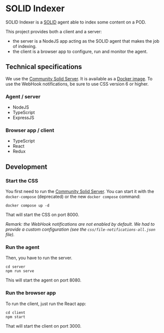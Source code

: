 # SOLID Indexer

SOLID Indexer is a [SOLID](https://solidproject.org) agent able to index some content on a POD.

This project provides both a client and a server:
- the server is a NodeJS app acting as the SOLID agent that makes the job of indexing.
- the client is a browser app to configure, run and monitor the agent.

## Technical specifications

We use the [Community Solid Server](https://communitysolidserver.github.io/CommunitySolidServer/5.x/). It is available as a [Docker image](https://hub.docker.com/r/solidproject/community-server). To use the WebHook notifications, be sure to use CSS version 6 or higher.

### Agent / server

- NodeJS
- TypeScript
- ExpressJS

### Browser app / client

- TypeScript
- React
- Redux

## Development

### Start the CSS

You first need to run the [Community Solid Server](https://communitysolidserver.github.io/CommunitySolidServer/5.x/). You can start it with the `docker-compose` (deprecated) or the new `docker compose` command:
```
docker compose up -d
```

That will start the CSS on port 8000.

_Remark: the WebHook notifications are not enabled by default. We had to provide a custom configuration (see the `css/file-notifications-all.json` file)._

### Run the agent

Then, you have to run the server.
```
cd server
npm run serve
```

This will start the agent on port 8080.

### Run the browser app

To run the client, just run the React app:
```
cd client
npm start
```

That will start the client on port 3000.